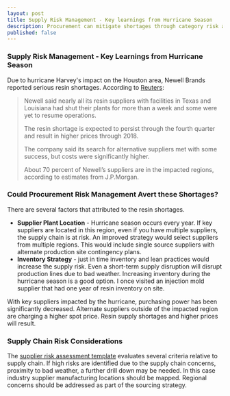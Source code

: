 ```yaml
---
layout: post
title: Supply Risk Management - Key learnings from Hurricane Season
description: Procurement can mitigate shortages through category risk assessment planning.
published: false
---
```

### Supply Risk Management - Key Learnings from Hurricane Season

Due to hurricane Harvey's impact on the Houston area, Newell Brands reported serious resin shortages.  According to [Reuters](https://www.reuters.com/article/us-newell-brands-outlook/united-continental-newell-brands-cut-forecasts-in-wake-of-harvey-idUSKCN1BH1ET):

> Newell said nearly all its resin suppliers with facilities in Texas and Louisiana had shut their plants for more than a week and some were yet to resume operations.
>
> The resin shortage is expected to persist through the fourth quarter and result in higher prices through 2018.
>
> The company said its search for alternative suppliers met with some success, but costs were significantly higher.
>
> About 70 percent of Newell’s suppliers are in the impacted regions, according to estimates from J.P.Morgan.

### Could Procurement Risk Management Avert these Shortages?

There are several factors that attributed to the resin shortages.

* **Supplier Plant Location** - Hurricane season occurs every year. If key suppliers are located in this region, even if you have multiple suppliers, the supply chain is at risk. An improved strategy would select suppliers from multiple regions. This would include single source suppliers with alternate production site contingency plans.
* **Inventory Strategy** - just in time inventory and lean practices would increase the supply risk. Even a short-term supply disruption will disrupt production lines due to bad weather. Increasing inventory during the hurricane season is a good option. I once visited an injection mold supplier that had one year of resin inventory on site. 

With key suppliers impacted by the hurricane, purchasing power has been significantly decreased. Alternate suppliers outside of the impacted region are charging a higher spot price. Resin supply shortages and higher prices will result.
<!--more-->

### Supply Chain Risk Considerations   ###

The [supplier risk assessment template]({{site.baseurl}}/2017/05/05/risk-assessment-template) evaluates several criteria relative to supply chain. If high risks are identified due to the supply chain concerns, proximity to bad weather, a further drill down may be needed. In this case industry supplier manufacturing locations should be mapped. Regional concerns should be addressed as part of the sourcing strategy.




